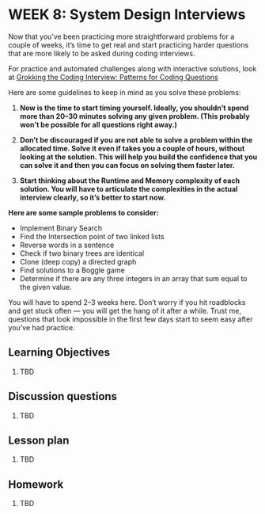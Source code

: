 # WEEK 8: System Design Interviews

Now that you’ve been practicing more straightforward problems for a couple of weeks, it’s time to get real and start practicing harder questions that are more likely to be asked during coding interviews.

For practice and automated challenges along with interactive solutions, look at [Grokking the Coding Interview: Patterns for Coding Questions](https://www.educative.io/collection/5668639101419520/5671464854355968)

Here are some guidelines to keep in mind as you solve these problems:

1. **Now is the time to start timing yourself. Ideally, you shouldn’t spend more than 20–30 minutes solving any given problem. (This probably won’t be possible for all questions right away.)**

1. **Don’t be discouraged if you are not able to solve a problem within the allocated time. Solve it even if takes you a couple of hours, without looking at the solution. This will help you build the confidence that you can solve it and then you can focus on solving them faster later.**

1. **Start thinking about the Runtime and Memory complexity of each solution. You will have to articulate the complexities in the actual interview clearly, so it’s better to start now.**

**Here are some sample problems to consider:**

* Implement Binary Search
* Find the Intersection point of two linked lists
* Reverse words in a sentence
* Check if two binary trees are identical
* Clone (deep copy) a directed graph
* Find solutions to a Boggle game
* Determine if there are any three integers in an array that sum equal to the given value.

You will have to spend 2–3 weeks here. Don’t worry if you hit roadblocks and get stuck often — you will get the hang of it after a while. Trust me, questions that look impossible in the first few days start to seem easy after you’ve had practice.

## Learning Objectives

1. TBD

## Discussion questions

1. TBD

## Lesson plan

1. TBD

## Homework

1. TBD
